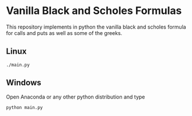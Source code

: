 # Vanilla Black and Scholes Formulas

This repository implements in python the vanilla black and scholes
formula for calls and puts as well as some of the greeks.

## Linux

```console
./main.py
```

## Windows

Open Anaconda or any other python distribution and type

```console
python main.py
```



